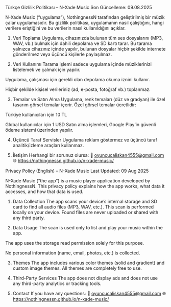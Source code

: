 Türkçe Gizlilik Politikası – N-Xade Music
Son Güncelleme: 09.08.2025

N-Xade Music (“uygulama”), NothingnessN tarafından geliştirilmiş bir müzik çalar uygulamasıdır.
Bu gizlilik politikası, uygulamanın nasıl çalıştığını, hangi verilere eriştiğini ve bu verilerin nasıl kullanıldığını açıklar.

1. Veri Toplama
Uygulama, cihazınızda bulunan tüm ses dosyalarını (MP3, WAV, vb.) bulmak için dahili depolama ve SD kartı tarar.
Bu tarama yalnızca cihazınız içinde yapılır, bulunan dosyalar hiçbir şekilde internete gönderilmez veya üçüncü kişilerle paylaşılmaz.

2. Veri Kullanımı
Tarama işlemi sadece uygulama içinde müziklerinizi listelemek ve çalmak için yapılır.

Uygulama, çalışması için gerekli olan depolama okuma iznini kullanır.

Hiçbir şekilde kişisel verileriniz (ad, e-posta, fotoğraf vb.) toplanmaz.

3. Temalar ve Satın Alma
Uygulama, renk temaları (düz ve gradyan) ile özel tasarım görsel temalar içerir.
Özel görsel temalar ücretlidir:

Türkiye kullanıcıları için 10 TL

Global kullanıcılar için 1 USD
Satın alma işlemleri, Google Play’in güvenli ödeme sistemi üzerinden yapılır.

4. Üçüncü Taraf Servisler
Uygulama reklam göstermez ve üçüncü taraf analitik/izleme araçları kullanmaz.

5. İletişim
Herhangi bir sorunuz olursa:
📧 oyuncucaliskan4555@gmail.com
🌐 https://nothingnessn.github.io/n-xade-music/

Privacy Policy (English) – N-Xade Music
Last Updated: 09 Aug 2025

N-Xade Music (“the app”) is a music player application developed by NothingnessN.
This privacy policy explains how the app works, what data it accesses, and how that data is used.

1. Data Collection
The app scans your device’s internal storage and SD card to find all audio files (MP3, WAV, etc.).
This scan is performed locally on your device. Found files are never uploaded or shared with any third party.

2. Data Usage
The scan is used only to list and play your music within the app.

The app uses the storage read permission solely for this purpose.

No personal information (name, email, photos, etc.) is collected.

3. Themes
The app includes various color themes (solid and gradient) and custom image themes.
All themes are completely free to use.

4. Third-Party Services
The app does not display ads and does not use any third-party analytics or tracking tools.

5. Contact
If you have any questions:
📧 oyuncucaliskan4555@gmail.com
🌐 https://nothingnessn.github.io/n-xade-music/